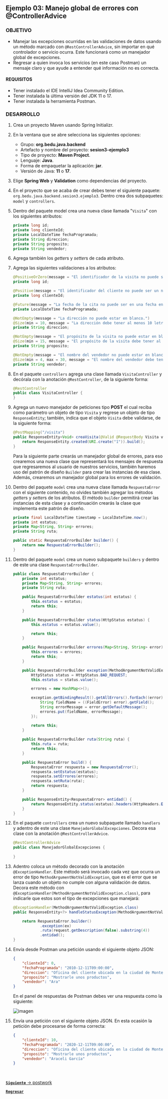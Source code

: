 ## Ejemplo 03: Manejo global de errores con @ControllerAdvice

### OBJETIVO
- Manejar las excepciones ocurridas en las validaciones de datos usando un método marcado con `@RestControllerAdvice`, sin importar en qué controlador o servicio ocurra. Este funcionará como un manejador global de excepciones.
- Regresar a quien invoca los servicios (en este caso Postman) un mensaje claro y que ayude a entender qué información no es correcta.

#### REQUISITOS
- Tener instalado el IDE IntelliJ Idea Community Edition.
- Tener instalada la última versión del JDK 11 o 17.
- Tener instalada la herramienta Postman.

### DESARROLLO

1. Crea un proyecto Maven usando Spring Initializr.

2. En la ventana que se abre selecciona las siguientes opciones:
    
    - Grupo: **org.bedu.java.backend**
    - Artefacto y nombre del proyecto: **sesion3-ejemplo3**
    - Tipo de proyecto: **Maven Project**.
    - Lenguaje: **Java**.
    - Forma de empaquetar la aplicación: **jar**.
    - Versión de Java: **11** o **17**.

3. Elige **Spring Web** y **Validation** como dependencias del proyecto.

4. En el proyecto que se acaba de crear debes tener el siguiente paquete: `org.bedu.java.backend.sesion3.ejemplo3`. Dentro crea dos subpaquetes: `model` y `controllers`.

6. Dentro del paquete model crea una nueva clase llamada "`Visita`" con los siguientes atributos:

    ```java
    private long id;
    private long clienteId;
    private LocalDateTime fechaProgramada;
    private String direccion;
    private String proposito;
    private String vendedor;
    ```

7. Agrega también los *getter*s y *setter*s de cada atributo.

8. Agrega las siguientes validaciones a los atributos:

    ```java
    @PositiveOrZero(message = "El identificador de la visita no puede ser un número negativo.")
    private long id;

    @Positive(message = "El identificador del cliente no puede ser un número negativo o cero.")
    private long clienteId;

    @Future(message = "La fecha de la cita no puede ser en una fecha en el pasado.")
    private LocalDateTime fechaProgramada;

    @NotEmpty(message = "La dirección no puede estar en blanco.")
    @Size(min = 10, message = "La dirección debe tener al menos 10 letras.")
    private String direccion;

    @NotEmpty(message = "El propósito de la visita no puede estar en blanco.")
    @Size(min = 15, message = "El propósito de la visita debe tener al menos 15 letras.")
    private String proposito;

    @NotEmpty(message = "El nombre del vendedor no puede estar en blanco.")
    @Size(min = 4, max = 30, message = "El nombre del vendedor debe tener entre 4 y 30 letras.")
    private String vendedor;
    ```

9. En el paquete `controllers` agrega una clase llamada `VisitaController` y decórala con la anotación `@RestController`, de la siguiente forma:
    
    ```java
    @RestController
    public class VisitaController {
    }
    ```

10. Agrega un nuevo manejador de peticiones tipo **POST** el cual reciba como parámetro un objeto de tipo `Visita` y regrese un objeto de tipo `ResponseEntity`; también, indica que el objeto `Visita` debe validarse, de la siguiente forma:

    ```java
    @PostMapping("/visita")
    public ResponseEntity<Void> creaVisita(@Valid @RequestBody Visita visita){
        return ResponseEntity.created(URI.create("1")).build();
    }
    ```

    Para la siguiente parte crearás un manejador global de errores, para eso crearemos una nueva clase que representará los mensajes de respuesta que regresaremos al usuario de nuestros servicios, también haremos uso del patrón de diseño `Builder` para crear las instancias de esa clase. Además, crearemos un manejador global para los errores de validación.

12. Dentro del paquete `model` crea una nueva clase llamada `RespuestaError` con el siguiente contenido, no olvides también agregar los métodos *getter*s y *setter*s de los atributos. El método `builder` permitirá crear las instancias de esta clase y a continuación crearás la clase que implementa este patrón de diseño.

    ```java
    private final LocalDateTime timestamp = LocalDateTime.now();
    private int estatus;
    private Map<String, String> errores;
    private String ruta;

    public static RespuestaErrorBuilder builder() {
        return new RespuestaErrorBuilder();
    }
    ```

13. Dentro del paquete `model` crea un nuevo subpaquete `builders` y dentro de este una clase `RespuestaErrorBuilder`. 

    ```java
    public class RespuestaErrorBuilder {
        private int estatus;
        private Map<String, String> errores;
        private String ruta;

        public RespuestaErrorBuilder estatus(int estatus) {
            this.estatus = estatus;
            return this;
        }

        public RespuestaErrorBuilder status(HttpStatus estatus) {
            this.estatus = estatus.value();

            return this;
        }

        public RespuestaErrorBuilder errores(Map<String, String> error) {
            this.errores = errores;
            return this;
        }

        public RespuestaErrorBuilder exception(MethodArgumentNotValidException exception) {
            HttpStatus status = HttpStatus.BAD_REQUEST;
            this.estatus = status.value();

            errores = new HashMap<>();

            exception.getBindingResult().getAllErrors().forEach((error) -> {
                String fieldName = ((FieldError) error).getField();
                String errorMessage = error.getDefaultMessage();
                errores.put(fieldName, errorMessage);
            });

            return this;
        }
        
        public RespuestaErrorBuilder ruta(String ruta) {
            this.ruta = ruta;
            return this;
        }

        public RespuestaError build() {
            RespuestaError respuesta = new RespuestaError();
            respuesta.setEstatus(estatus);
            respuesta.setErrores(errores);
            respuesta.setRuta(ruta);
            return respuesta;
        }

        public ResponseEntity<RespuestaError> entidad() {
            return ResponseEntity.status(estatus).headers(HttpHeaders.EMPTY).body(build());
        }
    }
    ```

14. En el paquete `controllers` crea un nuevo subpaquete llamado `handlers` y adentro de este una clase `ManejadorGlobalExcepciones`. Decora esa clase con la anotación `@RestControllerAdvice`.

    ```java
    @RestControllerAdvice
    public class ManejadorGlobalExcepciones {
        
    }
    ```

15. Adentro coloca un método decorado con la anotación `@ExceptionHandler`. Este método será invocado cada vez que ocurra un error de tipo `MethodArgumentNotValidException`, que es el error que se lanza cuando un objeto no cumple con alguna validación de datos. Decora este método con `@ExceptionHandler(MethodArgumentNotValidException.class)`, para indicarle que estos son el tipo de excepciones que manejará:

    ```java
    @ExceptionHandler(MethodArgumentNotValidException.class)
    public ResponseEntity<?> handleStatusException(MethodArgumentNotValidException ex, WebRequest request) {

        return RespuestaError.builder()
                .exception(ex)
                .ruta(request.getDescription(false).substring(4))
                .entidad();
    }
    ```

16. Envía desde Postman una petición usando el siguiente objeto JSON:

    ```json
    {
        "clienteId": 0,
        "fechaProgramada": "2010-12-11T09:00:00",
        "direccion": "Oficina del cliente ubicada en la ciudad de Monterrey",
        "proposito": "Mostrarle unos productos",
        "vendedor": "Ara"
    }
    ```

    En el panel de respuestas de Postman debes ver una respuesta como la siguiente:

    ![imagen](img/img_01.png)

17. Envía una petición con el siguiente objeto JSON. En esta ocasión la petición debe procesarse de forma correcta:

    ```json
    {
        "clienteId": 10,
        "fechaProgramada": "2020-12-11T09:00:00",
        "direccion": "Oficina del cliente ubicada en la ciudad de Monterrey",
        "proposito": "Mostrarle unos productos",
        "vendedor": "Araceli García"
    }
    ```


<br>

[**`Siguiente`** -> postwork](../Postwork/)

[**`Regresar`**](../)